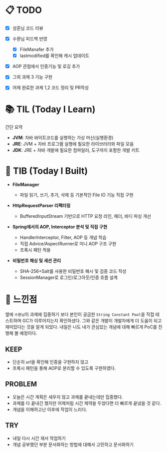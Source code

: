# 📋 TODO
- [x] 성훈님 코드 리뷰
- [x] 수환님 피드백 반영
  - [x] FileManafer 추가
  - [x] lastmodified를 확인해 캐시 업데이트
- [x] AOP 관점에서 인증기능 및 로깅 추가
- [x] 그외 과제 3 기능 구현
- [x] 어제 완료한 과제 1,2 코드 정리 및 PR작성


# 📚 TIL (Today I Learn)
간단 요약
- **JVM**: 자바 바이트코드를 실행하는 가상 머신(실행환경)  
- **JRE**: JVM + 자바 프로그램 실행에 필요한 라이브러리와 파일 모음  
- **JDK**: JRE + 자바 개발에 필요한 컴파일러, 도구까지 포함한 개발 키트


# 🔧 TIB (Today I Built)

- **FileManager**  
  - 파일 읽기, 쓰기, 추가, 삭제 등 기본적인 File IO 기능 직접 구현

- **HttpRequestParser 리팩터링**  
  - BufferedInputStream 기반으로 HTTP 요청 라인, 헤더, 바디 파싱 개선  

- **Spring에서의 AOP, Interceptor 분석 및 직접 구현**  
  - HandlerInterceptor, Filter, AOP 등 개념 학습  
  - 직접 Advice/AspectRunner로 미니 AOP 구조 구현  
  - 프록시 패턴 적용

- **비밀번호 해싱 및 세션 관리**  
  - SHA-256+Salt를 사용한 비밀번호 해시 및 검증 코드 작성  
  - SessionManager로 로그인/로그아웃/인증 흐름 설계

# 💭 느낀점

옆에 `수환님`이 과제에 집중하기 보다 본인이 궁금한 
`String Constant Pool`을 직접 테스트하며 GC가 이루어지는지 확인하셨다.
그와 같은 개발이 개발자에게 더 도움이 되고 재미있다는 것을 알게 되었다.
내일은 나도 내가 관심있는 개념에 대해 빠르게 PoC를 진행해 볼 예정이다.

## KEEP
- 단순히 url을 확인해 인증을 구현하지 않고
- 프록시 패턴을 통해 AOP로 분리할 수 있도록 구현하였다.

## PROBLEM
- 오늘은 시간 계획은 세우지 않고 과제를 끝내는데만 집중했다.
- 과제를 다 끝내긴 했지만 어제처럼 시간 제약을 두었다면 더 빠르게 끝냈을 것 같다.
- 개념을 이해하고난 이후에 작업이 느리다.

## TRY
- 내일 다시 시간 재서 작업하기
- 개념 공부했던 부분 문서화하는 방법에 대해서 고민하고 문서화하기


